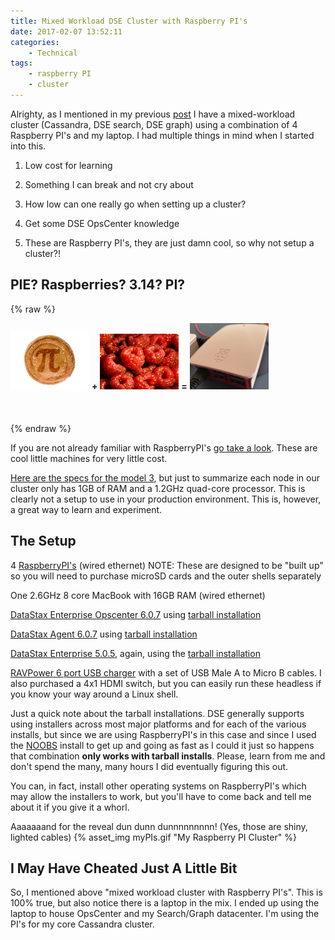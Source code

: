 ```yaml
---
title: Mixed Workload DSE Cluster with Raspberry PI's
date: 2017-02-07 13:52:11
categories:
    - Technical
tags:
    - raspberry PI
    - cluster
---
```

Alrighty, as I mentioned in my previous [post](2017/02/07/I-m-Sure-You-Weren-t-Looking) I have a mixed-workload cluster (Cassandra, DSE search, DSE graph) using a combination of 4 Raspberry PI's and my laptop.  I had multiple things in mind when I started into this.

1. Low cost for learning

1. Something I can break and not cry about

1. How low can one really go when setting up a cluster?

1. Get some DSE OpsCenter knowledge

1. These are Raspberry PI's, they are just damn cool, so why not setup a cluster?!

## PIE?  Raspberries? 3.14? PI?
{% raw %}
<div class="responsive-container" style="height:160px">
    <div class="dummy"></div>
    <div class="img-container">
        <div class="centerer"></div>
          <img src="/2017/02/07/Mixed-Workload-DSE-Cluster-with-Raspberry-PI-s/pie-pi.jpg" title="pie" width="25%" height="auto">
          <span><strong>+</strong></span>
          <img src="/2017/02/07/Mixed-Workload-DSE-Cluster-with-Raspberry-PI-s/raspberry.jpg" title="raspberries" width="25%" height="auto">
          <span><strong>=</strong></span>
          <img src="/2017/02/07/Mixed-Workload-DSE-Cluster-with-Raspberry-PI-s/raspberrypi.jpg" title="raspberrypi" width="25%" height="auto">
    </div>
</div>
{% endraw %}

If you are not already familiar with RaspberryPI's [go take a look][raspberrypi].  These are cool little machines for very little cost.

[Here are the specs for the model 3][model3], but just to summarize each node in our cluster only has 1GB of RAM and a 1.2GHz quad-core processor.  This is clearly not a setup to use in your production environment.  This is, however, a great way to learn and experiment.


## The Setup
4 [RaspberryPI's][raspberrypi] (wired ethernet)
NOTE:  These are designed to be "built up" so you will need to purchase microSD cards and the outer shells separately

One 2.6GHz 8 core MacBook with 16GB RAM (wired ethernet)

[DataStax Enterprise Opscenter 6.0.7][opscenter] using [tarball installation][opscentertarball]

[DataStax Agent 6.0.7][agent] using [tarball installation][agenttarball]

[DataStax Enterprise 5.0.5][dse], again, using the [tarball installation][dsetarball]

[RAVPower 6 port USB charger][rav] with a set of USB Male A to Micro B cables.  I also purchased a 4x1 HDMI switch, but you can easily run these headless if you know your way around a Linux shell.

Just a quick note about the tarball installations.  DSE generally supports using installers across most major platforms and for each of the various installs, but since we are using RaspberryPI's in this case and since I used the [NOOBS][noobs] install to get up and going as fast as I could it just so happens that combination **only works with tarball installs**.  Please, learn from me and don't spend the many, many hours I did eventually figuring this out.   

You can, in fact, install other operating systems on RaspberryPI's which may allow the installers to work, but you'll have to come back and tell me about it if you give it a whorl.

Aaaaaaand for the reveal dun dunn dunnnnnnnnn! (Yes, those are shiny, lighted cables)
{% asset_img myPIs.gif "My Raspberry PI Cluster" %}

## I May Have Cheated Just A Little Bit
So, I mentioned above "mixed workload cluster with Raspberry PI's".  This is 100% true, but also notice there is a laptop in the mix.  I ended up using the laptop to house OpsCenter and my Search/Graph datacenter.  I'm using the PI's for my core Cassandra cluster.



[raspberrypi]: https://www.raspberrypi.org/ 
[model3]: https://www.raspberrypi.org/products/raspberry-pi-3-model-b/ 
[opscenter]: http://docs.datastax.com/en/latest-opscenter/opsc/about_c.html
[opscentertarball]: https://docs.datastax.com/en/latest-opscenter/opsc/install/opscInstallTar_t.html
[agent]: http://docs.datastax.com/en/latest-opscenter/opsc/install/installDSagents.html
[agenttarball]: http://docs.datastax.com/en/latest-opscenter/opsc/install/opsc-agentInstallManual_t.html
[dse]: http://docs.datastax.com/en/latest-dse/
[dsetarball]: http://docs.datastax.com/en/latest-dse/datastax_enterprise/install/installTARdse.html
[noobs]: https://www.raspberrypi.org/downloads/noobs/
[rav]: https://www.ravpower.com/6-port-usb-wall-charger-black-.html